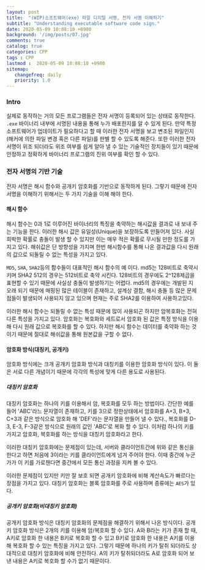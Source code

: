 ```yaml
---
layout: post
title:  "(WIP)소프트웨어(exe) 파일 디지털 서명, 전자 서명 이해하기"
subtitle: "Understanding executable software code sign."
date: 2020-05-09 10:08:10 +0900
background: '/img/posts/07.jpg'
comments: true
catalog: true
categories: CPP
tags : CPP
lastmod :  2020-05-09 10:08:10 +0900
sitemap:
   changefreq: daily
   priority: 1.0
---
```


### Intro

실제로 동작하는 거의 모든 프로그램들은 전자 서명이 등록되어 있는 상태로 동작한다.
`.exe` 바이너리 내부에 서명된 내용을 통해 누가 배포한지를 알 수 있게 된다. 만약 특정 소프트웨어가 업데이트가 필요하다고 할 때 이러한 전자 서명을 보고 변조된 파일인지(해커에 의한 파일 변경 혹은 다른 파일)를 판별 할 수 있도록 해준다.
또한 이러한 전자 서명이 위조 되더라도 위조 여부를 쉽게 알아 낼 수 있는 기술적인 장치들이 있기 때문에 안정하고 정확하게 바이너리 프로그램의 진위 여부를 확인 할 수 있다.

### 전자 서명의 기반 기술

전자 서명은 해시 함수와 공개키 암호화를 기반으로 동작하게 된다. 그렇기 때문에 전자 서명을 이해하기 위해서는 두 가지 기술을 이해 해야 한다.

#### 해시 함수

해시 함수는 0과 1로 이루어진 바이너리의 특징을 축약하는 해시값을 결과로 내 보내 주는 기능을 한다. 이러한 해시 값은 유일성(Unique)을 보장하도록 만들어져 있다. 사실 희박한 확률로 충돌이 발생 할 수 있지만 이는 매우 적은 확률로 무시될 만한 정도를 가지고 있다.
해쉬값은 단 방향성을 가지며 한번 해시함수를 통해 나온 결과값을 다시 원래의 값으로 되돌릴 수 없는 특성을 가지고 있다.

`MD5`, `SHA`, `SHA2`등의 함수들이 대표적인 해시 함수의 예 이다. md5는 128비트로 축약시키며 SHA2 512의 경우는 512비트로 축약 시킨다. 128비트의 경우에도 2^128제곱을 표현할 수 있기 때문에 사실상 충돌이 발생하기는 어렵다. md5의 경우에는 개발된 지 오래 되기 때문에 매핑된 많은 테이블이 존재하고, 설계상 결함, 해시 충돌 등 많은 문제점들이 발생되어 사용되지 않고 있으며 현재는 주로 SHA2를 이용하여 사용하고있다.

이러한 해시 함수는 되돌릴 수 없는 특성 때문에 많이 사용되곤 하지만 암복호화는 전혀 다른 특성을 가지고 있다. 암호화는 복호화와 세트로서 암호화 된 값은 특정 방식을 이용해 다시 원래 값으로 복호화를 할 수 있다. 하지만 해시 함수는 데이터를 축약화 하는 것이기 때문에 절대로 해쉬값을 통해 원본값을 구할 수 없다.

#### 암호화 방식(대칭키, 공개키)

암호화 방식에는 크개 공개키 암호화 방식과 대칭키를 이용한 암호화 방식이 있다. 이 둘은 서로 다른 개념이기 때문에 각각의 특성에 맞게 다른 용도로 사용된다.

##### 대칭키 암호화

대칭키 암호화는 하나의 키를 이용해서 암, 복호화를 모두 하는 방법이다. 간단한 예를 들어 'ABC'라느 문자열이 존재하고, 키를 3으로 정한상태에서 암호화를 A+3, B+3, C+3과 같은 방식으로 암호화 해 'DEF'라는 문자열을 만들어 낼 수 있다., 복호화를 D-3, E-3, F-3같은 방식으로 원래의 값인 'ABC'로 복화 할 수 있다. 이처럼 하나의 키를 가지고 암호화, 복호화를 하는 방식을 대칭키 암호화라고 한다.

이러한 대칭키 암호화에는 문제점이 있는데, 서버와 클라이언트간에 위와 같은 통신을 한다고 하면 처음에 3이라는 키를 클라이언트에게 넘겨 주어야 한다. 이때 중간에 누군가가 이 키를 가로챈다면 중간에서 모든 통신 과정을 지켜 볼 수 있다.

이러한 문제점이 있지만 키만 잘 보호 되면 공개키 암호화에 비해 계산속도가 빠르다는 장점을 가지고 있다.
대칭키 암호화는 블록 암호화를 주로 사용하며 종류에는 `AES`가 있다.

##### 공개키 암호화(비대칭키 암호화)

공개키 암호화 방식은 대칭키 암호화의 문제점을 해결하기 위해서 나온 방식이다. 공개키 암호화 방식은 2개의 키를 이용해 암/복호화 할 수 있다. A와 B라는 키가 존재 할 때, A키로 암호화 한 내용은 B키로 복호화 할 수 있고 B키로 암호화 한 내용은 A키를 이용해 복호화 할 수 있는 특징을 가지고 있다. 그렇기 때문에 하나의 키가 탈취 되더라도 상대적으로 대칭키 암호화에 비해 안전하다. A의 키가 탈취되더라도 A로 암호화 되어 보낸 내용은 A키로 복호화 할 수가 없기 때문이다.
